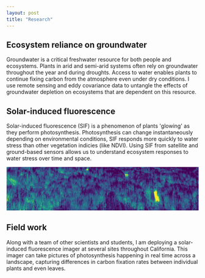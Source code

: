 ```yaml
---
layout: post
title: "Research"
---
```


## Ecosystem reliance on groundwater
Groundwater is a critical freshwater resource for both people and ecosystems. Plants in arid and semi-arid systems often rely on groundwater throughout the year and during droughts. Access to water enables plants to continue fixing carbon from the atmosphere even under dry conditions. I use remote sensing and eddy covariance data to untangle the effects of groundwater depletion on ecosystems that are dependent on this resource.



## Solar-induced fluorescence
Solar-induced fluorescence (SIF) is a phenomenon of plants 'glowing' as they perform photosynthesis. Photosynthesis can change instantaneously depending on environmental conditions, SIF responds more quickly to water stress than other vegetation indicies (like NDVI). Using SIF from satellite and ground-based sensors allows us to understand ecosystem responses to water stress over time and space.

![SIF](/sif.png)

## Field work
Along with a team of other scientists and students, I am deploying a solar-induced fluorescence imager at several sites throughout California. This imager can take pictures of photosynthesis happening in real time across a landscape, capturing differences in carbon fixation rates between individual plants and even leaves.
